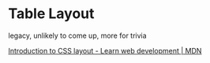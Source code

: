 # Table Layout

legacy, unlikely to come up, more for trivia

[Introduction to CSS layout - Learn web development | MDN](https://developer.mozilla.org/en-US/docs/Learn/CSS/CSS_layout/Introduction#table_layout)